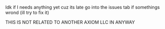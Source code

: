 Idk if I needs anything yet cuz its late go into the issues tab if somethings wrond (ill try to fix it) 

THIS IS NOT RELATED TO ANOTHER AXIOM LLC IN ANYWAY
